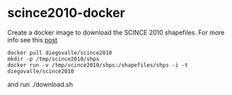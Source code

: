 # scince2010-docker

Create a docker image to download the SCINCE 2010 shapefiles. For more info see this [post](https://blog.diegovalle.net/shapefiles-of-mexico-agebs-manzanas-etc-es.html)


```
docker pull diegovalle/scince2010
mkdir -p /tmp/scince2010/shps
docker run -v /tmp/scince2010/shps:/shapefiles/shps -i -t diegovalle/scince2010
```

and run ./download.sh



